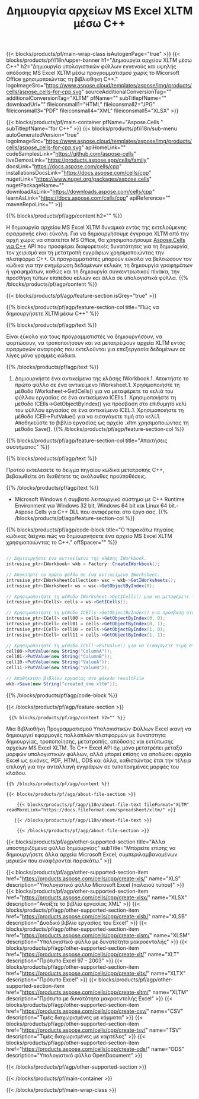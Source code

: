 ﻿---
title: Δημιουργία αρχείων MS Excel XLTM μέσω C++ 
url: /el/cpp/create-xltm/ 
description: C++ Δείγμα κώδικα για τη δημιουργία αρχείων MS Excel XLTM. Χρησιμοποιήστε αυτόν τον κώδικα για τη δημιουργία αρχείων MS Excel XLTM εντός εφαρμογής που βασίζεται σε C++.
---
{{< blocks/products/pf/main-wrap-class isAutogenPage="true" >}}
{{< blocks/products/pf/i18n/upper-banner h1="Δημιουργία αρχείου XLTM μέσω C++" h2="Δημιουργία υπολογιστικών φύλλων εγγενούς και υψηλής απόδοσης MS Excel XLTM μέσω προγραμματισμού χωρίς το Micorsoft Office χρησιμοποιώντας τη βιβλιοθήκη C++." logoImageSrc="https://www.aspose.cloud/templates/aspose/img/products/cells/aspose_cells-for-cpp.svg" sourceAdditionalConversionTag="" additionalConversionTag="XLTM" pfName="" subTitlepfName="" downloadUrl="" fileiconsmall1="HTML" fileiconsmall2="JPG" fileiconsmall3="PDF" fileiconsmall4="XML" fileiconsmall5="XLSX" >}}

{{< blocks/products/pf/main-container pfName="Aspose.Cells " subTitlepfName="for C++" >}}
{{< blocks/products/pf/i18n/sub-menu autoGeneratedVersion="true" logoImageSrc="https://www.aspose.cloud/templates/aspose/img/products/cells/aspose_cells-for-cpp.svg" apiHomeLink="" codeSamplesLink="https://github.com/aspose-cells" liveDemosLink="https://products.aspose.app/cells/family" docsLink="https://docs.aspose.com/cells/cpp" installationsDocsLink="https://docs.aspose.com/cells/cpp" nugetLink="https://www.nuget.org/packages/aspose.cells" nugetPackageName="" downloadAsLink="https://downloads.aspose.com/cells/cpp" learnAsLink="https://docs.aspose.com/cells/cpp" apiReference="" mavenRepoLink="" >}}

{{% blocks/products/pf/agp/content h2="" %}}

 Η δημιουργία αρχείου MS Excel XLTM δυναμικά εντός της εκτελούμενης εφαρμογής είναι εύκολη. Για να δημιουργήσουμε έγγραφα XLTM από την αρχή χωρίς να απαιτείται MS Office, θα χρησιμοποιήσουμε
 [Aspose.Cells για C++](https://products.aspose.com/cells/cpp) 
 API που προσφέρει διαφορετικές δυνατότητες για τη δημιουργία, τον χειρισμό και τη μετατροπή εγγράφων χρησιμοποιώντας την πλατφόρμα C++. Οι προγραμματιστές μπορούν εύκολα να βελτιώσουν τον κώδικα για την ενημέρωση δεδομένων κελιών, τη δημιουργία γραφημάτων ή γραφημάτων, καθώς και τη δημιουργία συγκεντρωτικού πίνακα, την προσθήκη τύπων επιπέδου κελιών και άλλα σε υπολογιστικά φύλλα.
{{% /blocks/products/pf/agp/content %}}                                                                             

{{< blocks/products/pf/agp/feature-section isGrey="true" >}}

{{% blocks/products/pf/agp/feature-section-col title="Πώς να δημιουργήσετε XLTM μέσω C++" %}}

{{% blocks/products/pf/agp/text %}}

 Είναι εύκολο για τους προγραμματιστές να δημιουργήσουν, να φορτώσουν, να τροποποιήσουν και να μετατρέψουν αρχεία XLTM εντός εφαρμογών αναφοράς που εκτελούνται για επεξεργασία δεδομένων σε λίγες μόνο γραμμές κώδικα.

{{% /blocks/products/pf/agp/text %}}

1. Δημιουργήστε ένα αντικείμενο της κλάσης IWorkbook.1. Αποκτήστε το πρώτο φύλλο σε ένα αντικείμενο IWorksheet.1. Χρησιμοποιήστε τη μέθοδο IWorksheet->GetICells() για να μεταφέρετε τα κελιά του φύλλου εργασίας σε ένα αντικείμενο ICElls.1. Χρησιμοποιήστε τη μέθοδο ICElls->GetObjectByIndex() για πρόσβαση στο επιθυμητό κελί του φύλλου εργασίας σε ένα αντικείμενο ICEL.1. Χρησιμοποιήστε τη μέθοδο ICEll->PutValue() για να εισαγάγετε τιμή στο κελί.1. Αποθηκεύστε το βιβλίο εργασίας ως αρχείο .xltm χρησιμοποιώντας τη μέθοδο Save().
{{% /blocks/products/pf/agp/feature-section-col %}}

{{% blocks/products/pf/agp/feature-section-col title="Απαιτήσεις συστήματος" %}}

{{% blocks/products/pf/agp/text %}}

Προτού εκτελέσετε το δείγμα πηγαίου κώδικα μετατροπής C++, βεβαιωθείτε ότι διαθέτετε τις ακόλουθες προϋποθέσεις. 

{{% /blocks/products/pf/agp/text %}}

- Microsoft Windows ή συμβατό λειτουργικό σύστημα με C++ Runtime Environment για Windows 32 bit, Windows 64 bit και Linux 64 bit.- Aspose.Cells για C++ DLL που αναφέρεται στο έργο σας.
{{% /blocks/products/pf/agp/feature-section-col %}}

{{% blocks/products/pf/agp/code-block title="Ο παρακάτω πηγαίος κώδικας δείχνει πώς να δημιουργήσετε ένα αρχείο MS Excel XLTM χρησιμοποιώντας το C++." offSpacer="" %}}

```cs

// Δημιουργήστε ένα αντικείμενο της κλάσης IWorkbook.
intrusive_ptr<IWorkbook> wkb = Factory::CreateIWorkbook();

// Αποκτήστε το πρώτο φύλλο σε ένα αντικείμενο IWorksheet.
intrusive_ptr<IWorksheetCollection> wsc = wkb->GetIWorksheets();
intrusive_ptr<IWorksheet> ws = wsc->GetObjectByIndex(0);

// Χρησιμοποιήστε τη μέθοδο IWorksheet->GetICells() για να μεταφέρετε τα κελιά του φύλλου εργασίας σε ένα αντικείμενο ICElls.
intrusive_ptr<ICells> cells = ws->GetICells();

// Χρησιμοποιήστε τη μέθοδο ICElls->GetObjectByIndex() για πρόσβαση στο επιθυμητό κελί του φύλλου εργασίας σε ένα αντικείμενο ICEL.
intrusive_ptr<ICell> cell00 = cells->GetObjectByIndex(0, 0);
intrusive_ptr<ICell> cell01 = cells->GetObjectByIndex(0, 1);
intrusive_ptr<ICell> cell10 = cells->GetObjectByIndex(1, 0);
intrusive_ptr<ICell> cell11 = cells->GetObjectByIndex(1, 1);

// Χρησιμοποιήστε τη μέθοδο ICEll->PutValue() για να εισαγάγετε τιμή στο κελί.
cell00->PutValue(new String("ColumnA"));
cell01->PutValue(new String("ColumnB"));
cell10->PutValue(new String("ValueA"));
cell11->PutValue(new String("ValueB"));

// Αποθήκευση βιβλίου εργασίας στο φάκελο resultFile
wkb->Save(new String("created_one.xltm"));


```

{{% /blocks/products/pf/agp/code-block %}}

{{< /blocks/products/pf/agp/feature-section >}}

<!-- aboutfile Starts -->

     
     {{% blocks/products/pf/agp/content h2="" %}}

Μια Βιβλιοθήκη Προγραμματισμού Υπολογιστικών Φύλλων Excel ικανή να δημιουργεί εφαρμογές πολλαπλών πλατφορμών με δυνατότητα δημιουργίας, τροποποίησης, μετατροπής, απόδοσης και εκτύπωσης αρχείων MS Excel XLTM. Το C++ Excel API όχι μόνο μετατρέπει μεταξύ μορφών υπολογιστικών φύλλων, αλλά μπορεί επίσης να αποδώσει αρχεία Excel ως εικόνες, PDF, HTML, ODS και άλλα, καθιστώντας έτσι την τέλεια επιλογή για την ανταλλαγή εγγράφων σε τυποποιημένες μορφές του κλάδου.



    {{% /blocks/products/pf/agp/content %}}

    {{< blocks/products/pf/agp/about-file-section >}}

        {{< blocks/products/pf/agp/i18n/about-file-text fileFormat="XLTM" readMoreLink="https://docs.fileformat.com/spreadsheet/xltm/" >}}

       {{< /blocks/products/pf/agp/i18n/about-file-text >}}

        {{< /blocks/products/pf/agp/about-file-section >}}

          

<!-- aboutfile Ends -->

{{< blocks/products/pf/agp/other-supported-section title="Άλλα υποστηριζόμενα φύλλα δημιουργίας" subTitle="Μπορείτε επίσης να δημιουργήσετε άλλα αρχεία Microsoft Excel, συμπεριλαμβανομένων μερικών που αναφέρονται παρακάτω." >}}

{{< blocks/products/pf/agp/other-supported-section-item href="https://products.aspose.com/cells/cpp/create-xls/" name="XLS" description="Υπολογιστικό φύλλο Microsoft Excel (παλαιού τύπου)" >}} 
{{< blocks/products/pf/agp/other-supported-section-item href="https://products.aspose.com/cells/cpp/create-xlsx/" name="XLSX" description="Ανοίξτε το βιβλίο εργασίας XML" >}} 
{{< blocks/products/pf/agp/other-supported-section-item href="https://products.aspose.com/cells/cpp/create-xlsb/" name="XLSB" description="Δυαδικό βιβλίο εργασίας του Excel" >}} 
{{< blocks/products/pf/agp/other-supported-section-item href="https://products.aspose.com/cells/cpp/create-xlsm/" name="XLSM" description="Υπολογιστικό φύλλο με δυνατότητα μακροεντολής" >}} 
{{< blocks/products/pf/agp/other-supported-section-item href="https://products.aspose.com/cells/cpp/create-xlt/" name="XLT" description="Πρότυπο Excel 97 - 2003" >}} 
{{< blocks/products/pf/agp/other-supported-section-item href="https://products.aspose.com/cells/cpp/create-xltx/" name="XLTX" description="Πρότυπο Excel" >}} 
{{< blocks/products/pf/agp/other-supported-section-item href="https://products.aspose.com/cells/cpp/create-xltm/" name="XLTM" description="Πρότυπο με δυνατότητα μακροεντολής Excel" >}} 
{{< blocks/products/pf/agp/other-supported-section-item href="https://products.aspose.com/cells/cpp/create-csv/" name="CSV" description="Τιμές διαχωρισμένες με κόμματα" >}} 
{{< blocks/products/pf/agp/other-supported-section-item href="https://products.aspose.com/cells/cpp/create-tsv/" name="TSV" description="Τιμές διαχωρισμένες με καρτέλες" >}} 
{{< blocks/products/pf/agp/other-supported-section-item href="https://products.aspose.com/cells/cpp/create-ods/" name="ODS" description="Υπολογιστικό φύλλο OpenDocument" >}} 

{{< /blocks/products/pf/agp/other-supported-section >}}

{{< /blocks/products/pf/main-container >}}
    
{{< /blocks/products/pf/main-wrap-class >}}

